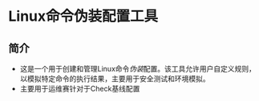 # Linux命令伪装配置工具

## 简介
 - 这是一个用于创建和管理Linux命令*伪装*配置。该工具允许用户自定义规则，以模拟特定命令的执行结果，主要用于安全测试和环境模拟。
 - 主要用于运维赛针对于Check基线配置

